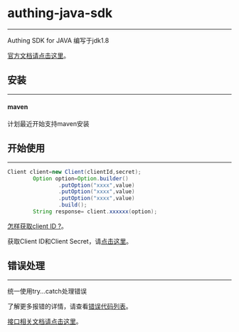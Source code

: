 # authing-java-sdk

----------

Authing SDK for JAVA 编写于jdk1.8

[官方文档请点击这里](https://docs.authing.cn)。

## 安装

----------

#### maven

计划最近开始支持maven安装

## 开始使用

----------

``` java
Client client=new Client(clientId,secret);
        Option option=Option.builder()
                .putOption("xxxx",value)
                .putOption("xxxx",value)
                .putOption("xxxx",value)
                .build();
        String response= client.xxxxxx(option);
```

[怎样获取client ID ?](https://docs.authing.cn/#/quick_start/howto)。

获取Client ID和Client Secret，请[点击这里](https://docs.authing.cn/#/quick_start/howto)。

## 错误处理

----------

统一使用try...catch处理错误

了解更多报错的详情，请查看[错误代码列表](https://docs.authing.cn/#/quick_start/error_code)。

[接口相关文档请点击这里](https://docs.authing.cn/#/user_service/add_user)。

